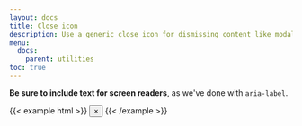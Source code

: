 ```yaml
---
layout: docs
title: Close icon
description: Use a generic close icon for dismissing content like modals and alerts.
menu:
  docs:
    parent: utilities
toc: true
---
```


**Be sure to include text for screen readers**, as we've done with `aria-label`.

{{< example html >}}
<button type="button" class="close" aria-label="Close">
  <span aria-hidden="true">&times;</span>
</button>
{{< /example >}}
